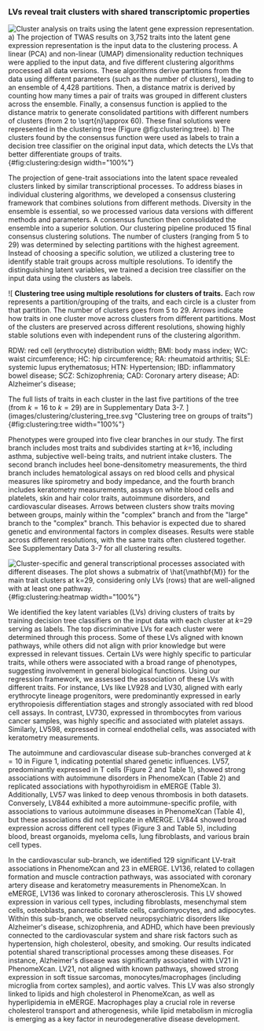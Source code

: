 ### LVs reveal trait clusters with shared transcriptomic properties

![
**Cluster analysis on traits using the latent gene expression representation.**
**a)** The projection of TWAS results on 3,752 traits into the latent gene expression representation is the input data to the clustering process.
A linear (PCA) and non-linear (UMAP) dimensionality reduction techniques were applied to the input data, and five different clustering algorithms processed all data versions.
These algorithms derive partitions from the data using different parameters (such as the number of clusters), leading to an ensemble of 4,428 partitions.
Then, a distance matrix is derived by counting how many times a pair of traits was grouped in different clusters across the ensemble.
Finally, a consensus function is applied to the distance matrix to generate consolidated partitions with different numbers of clusters (from 2 to $\sqrt{n}\approx$ 60).
These final solutions were represented in the clustering tree (Figure @fig:clustering:tree).
**b)** The clusters found by the consensus function were used as labels to train a decision tree classifier on the original input data, which detects the LVs that better differentiate groups of traits.
](images/clustering/clustering_design.svg "Cluster analysis on traits"){#fig:clustering:design width="100%"}


The projection of gene-trait associations into the latent space revealed clusters linked by similar transcriptional processes.
To address biases in individual clustering algorithms, we developed a consensus clustering framework that combines solutions from different methods.
Diversity in the ensemble is essential, so we processed various data versions with different methods and parameters.
A consensus function then consolidated the ensemble into a superior solution.
Our clustering pipeline produced 15 final consensus clustering solutions.
The number of clusters (ranging from 5 to 29) was determined by selecting partitions with the highest agreement.
Instead of choosing a specific solution, we utilized a clustering tree to identify stable trait groups across multiple resolutions.
To identify the distinguishing latent variables, we trained a decision tree classifier on the input data using the clusters as labels.


![
**Clustering tree using multiple resolutions for clusters of traits.**
Each row represents a partition/grouping of the traits, and each circle is a cluster from that partition.
The number of clusters goes from 5 to 29.
Arrows indicate how traits in one cluster move across clusters from different partitions.
Most of the clusters are preserved across different resolutions, showing highly stable solutions even with independent runs of the clustering algorithm.
<!--  -->
RDW: red cell (erythrocyte) distribution width;
BMI: body mass index;
WC: waist circumference;
HC: hip circumference;
RA: rheumatoid arthritis;
SLE: systemic lupus erythematosus;
HTN: Hypertension;
IBD: inflammatory bowel disease;
SCZ: Schizophrenia;
CAD: Coronary artery disease;
AD: Alzheimer's disease;
<!--  -->
The full lists of traits in each cluster in the last five partitions of the tree (from $k=16$ to $k=29$) are in Supplementary Data 3-7.
](images/clustering/clustering_tree.svg "Clustering tree on groups of traits"){#fig:clustering:tree width="100%"}


Phenotypes were grouped into five clear branches in our study.
The first branch includes most traits and subdivides starting at $k$=16, including asthma, subjective well-being traits, and nutrient intake clusters.
The second branch includes heel bone-densitometry measurements, the third branch includes hematological assays on red blood cells and physical measures like spirometry and body impedance, and the fourth branch includes keratometry measurements, assays on white blood cells and platelets, skin and hair color traits, autoimmune disorders, and cardiovascular diseases.
Arrows between clusters show traits moving between groups, mainly within the "complex" branch and from the "large" branch to the "complex" branch.
This behavior is expected due to shared genetic and environmental factors in complex diseases.
Results were stable across different resolutions, with the same traits often clustered together.
See Supplementary Data 3-7 for all clustering results.


![
**Cluster-specific and general transcriptional processes associated with different diseases.**
The plot shows a submatrix of $\hat{\mathbf{M}}$ for the main trait clusters at $k$=29, considering only LVs (rows) that are well-aligned with at least one pathway.
](images/clustering/global_clustermap-plain.svg "Heatmap with gene modules and traits"){#fig:clustering:heatmap width="100%"}


We identified the key latent variables (LVs) driving clusters of traits by training decision tree classifiers on the input data with each cluster at $k$=29 serving as labels.
The top discriminative LVs for each cluster were determined through this process.
Some of these LVs aligned with known pathways, while others did not align with prior knowledge but were expressed in relevant tissues.
Certain LVs were highly specific to particular traits, while others were associated with a broad range of phenotypes, suggesting involvement in general biological functions.
Using our regression framework, we assessed the association of these LVs with different traits.
For instance, LVs like LV928 and LV30, aligned with early erythrocyte lineage progenitors, were predominantly expressed in early erythropoiesis differentiation stages and strongly associated with red blood cell assays.
In contrast, LV730, expressed in thrombocytes from various cancer samples, was highly specific and associated with platelet assays.
Similarly, LV598, expressed in corneal endothelial cells, was associated with keratometry measurements.


The autoimmune and cardiovascular disease sub-branches converged at $k=10$ in Figure 1, indicating potential shared genetic influences.
LV57, predominantly expressed in T cells (Figure 2 and Table 1), showed strong associations with autoimmune disorders in PhenomeXcan (Table 2) and replicated associations with hypothyroidism in eMERGE (Table 3).
Additionally, LV57 was linked to deep venous thrombosis in both datasets.
Conversely, LV844 exhibited a more autoimmune-specific profile, with associations to various autoimmune diseases in PhenomeXcan (Table 4), but these associations did not replicate in eMERGE.
LV844 showed broad expression across different cell types (Figure 3 and Table 5), including blood, breast organoids, myeloma cells, lung fibroblasts, and various brain cell types.


In the cardiovascular sub-branch, we identified 129 significant LV-trait associations in PhenomeXcan and 23 in eMERGE.
LV136, related to collagen formation and muscle contraction pathways, was associated with coronary artery disease and keratometry measurements in PhenomeXcan.
In eMERGE, LV136 was linked to coronary atherosclerosis.
This LV showed expression in various cell types, including fibroblasts, mesenchymal stem cells, osteoblasts, pancreatic stellate cells, cardiomyocytes, and adipocytes.
Within this sub-branch, we observed neuropsychiatric disorders like Alzheimer's disease, schizophrenia, and ADHD, which have been previously connected to the cardiovascular system and share risk factors such as hypertension, high cholesterol, obesity, and smoking.
Our results indicated potential shared transcriptional processes among these diseases.
For instance, Alzheimer's disease was significantly associated with LV21 in PhenomeXcan.
LV21, not aligned with known pathways, showed strong expression in soft tissue sarcomas, monocytes/macrophages (including microglia from cortex samples), and aortic valves.
This LV was also strongly linked to lipids and high cholesterol in PhenomeXcan, as well as hyperlipidemia in eMERGE.
Macrophages play a crucial role in reverse cholesterol transport and atherogenesis, while lipid metabolism in microglia is emerging as a key factor in neurodegenerative disease development.
